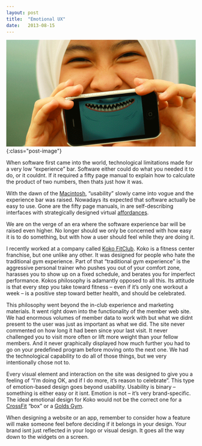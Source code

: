 ```yaml
---
layout: post
title:  "Emotional UX"
date:   2013-08-15
---
```


![Image of iPhone App User](/assets/img/posts/emotionalux.png){:class="post-image"}

When software first came into the world, technological limitations made for a very low “experience” bar. Software either could do what you needed it to do, or it couldnt. If it required a fifty page manual to explain how to calculate the product of two numbers, then thats just how it was.

With the dawn of the [Macintosh](http://en.wikipedia.org/wiki/Macintosh), “usability” slowly came into vogue and the experience bar was raised. Nowadays its expected that software actually be easy to use. Gone are the fifty page manuals, in are self-describing interfaces with strategically designed virtual [affordances](http://en.wikipedia.org/wiki/Affordance).

We are on the verge of an era where the software experience bar will be raised even higher. No longer should we only be concerned with how easy it is to do something, but with how a user should feel while they are doing it.

I recently worked at a company called [Koko FitClub](http://www.kokofitclub.com/). Koko is a fitness center franchise, but one unlike any other. It was designed for people who hate the traditional gym experience. Part of that “traditional gym experience” is the aggressive personal trainer who pushes you out of your comfort zone, harasses you to show up on a fixed schedule, and berates you for imperfect performance. Kokos philosophy is adamantly opposed to all this. Its attitude is that every step you take toward fitness – even if it’s only one workout a week – is a positive step toward better health, and should be celebrated.

This philosophy went beyond the in-club experience and marketing materials. It went right down into the functionality of the member web site. We had enormous volumes of member data to work with but what we didnt present to the user was just as important as what we did. The site never commented on how long it had been since your last visit. It never challenged you to visit more often or lift more weight than your fellow members. And it never graphically displayed how much further you had to go on your predefined program before moving onto the next one. We had the technological capability to do all of those things, but we very intentionally chose not to.

Every visual element and interaction on the site was designed to give you a feeling of “I’m doing OK, and if I do more, it’s reason to celebrate”. This type of emotion-based design goes beyond usability. Usability is binary – something is either easy or it isnt. Emotion is not – it’s very brand-specific. The ideal emotional design for Koko would not be the correct one for a [CrossFit](http://en.wikipedia.org/wiki/CrossFit) “box” or a [Golds Gym](http://www.goldsgym.com/).

When designing a website or an app, remember to consider how a feature will make someone feel before deciding if it belongs in your design. Your brand isnt just reflected in your logo or visual design. It goes all the way down to the widgets on a screen.